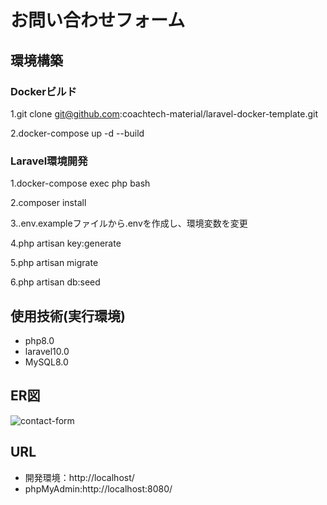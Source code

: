 # お問い合わせフォーム

## 環境構築
### Dockerビルド

1.git clone git@github.com:coachtech-material/laravel-docker-template.git

2.docker-compose up -d --build

### Laravel環境開発

1.docker-compose exec php bash

2.composer install

3..env.exampleファイルから.envを作成し、環境変数を変更

4.php artisan key:generate

5.php artisan migrate

6.php artisan db:seed



## 使用技術(実行環境)
- php8.0
- laravel10.0
- MySQL8.0

## ER図
![contact-form](https://github.com/yoshiimika/test_contact-form/assets/159163900/62e48198-1669-4f6b-8e6e-f0e50bd9ff64)


## URL
- 開発環境：http://localhost/
- phpMyAdmin:http://localhost:8080/
